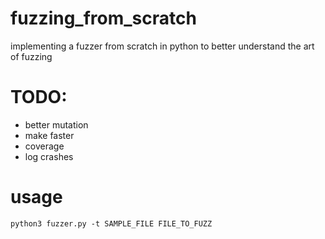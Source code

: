 # fuzzing_from_scratch
implementing a fuzzer from scratch in python to better understand the art of fuzzing

# TODO:
- better mutation
- make faster
- coverage
- log crashes

# usage
```
python3 fuzzer.py -t SAMPLE_FILE FILE_TO_FUZZ
```
